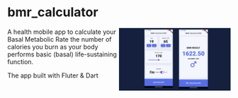 # bmr_calculator

<img align="right" alt="img" src="https://github.com/Re4ch-Jay/bmr_calculator_flutter/blob/main/images/preview.png" width="50%" height="auto" />

A health mobile app to calculate your Basal Metabolic Rate the number of calories you burn as your body performs basic (basal) life-sustaining function.

The app built with Fluter & Dart

